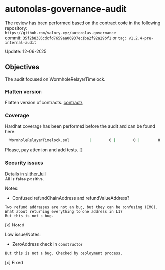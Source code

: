 # autonolas-governance-audit
The review has been performed based on the contract code in the following repository:<br>
`https://github.com/valory-xyz/autonolas-governance` <br>
commit: `35f2b8386cdcfd7659aa06937ec1ba2f92a29bf1` or `tag: v1.2.4-pre-internal-audit` <br> 

Update: 12-06-2025  <br>

## Objectives
The audit focused on WormholeRelayerTimelock. <BR>

### Flatten version
Flatten version of contracts. [contracts](https://github.com/valory-xyz/autonolas-governance/blob/main/audits/internal14/analysis/contracts)

### Coverage
Hardhat coverage has been performed before the audit and can be found here:
```sh
  WormholeRelayerTimelock.sol         |        0 |        0 |        0 |        0 |... 162,166,169 |
```
Please, pay attention and add tests.
[]


### Security issues
Details in [slither_full](https://github.com/valory-xyz/autonolas-governance/blob/main/audits/internal14/analysis/slither_full.txt) <br>
All is false positive.

Notes: <br>
- Confused refundChainAddress and refundValueAddress?
```
Two refund addresses are not an bug, but they can be confusing (IMO). 
What about returning everything to one address in L1?
But this is not a bug.
```
[x] Noted

Low issue/Notes: <br>
- ZeroAddress check in `constructor`
```
But this is not a bug. Checked by deployment process.
```
[x] Fixed 

